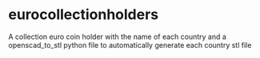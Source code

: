 # eurocollectionholders
A collection euro coin holder with the name of each country and a openscad_to_stl python file to automatically generate each country stl file
